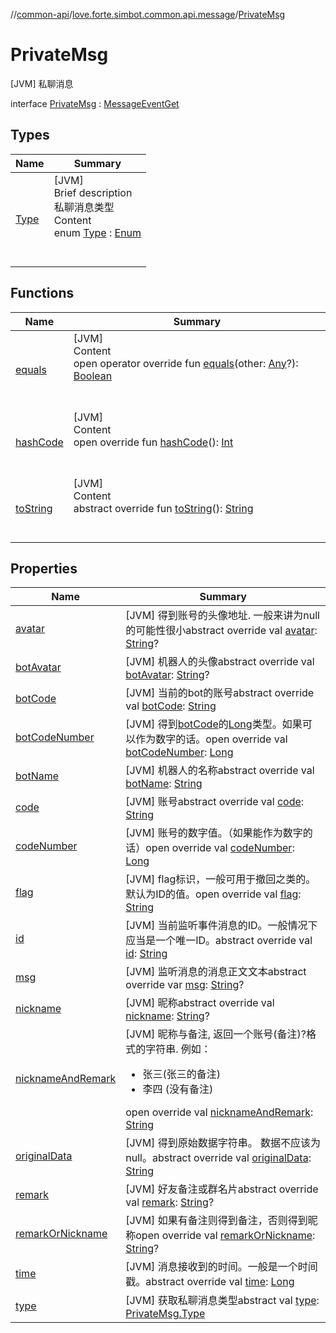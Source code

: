 //[common-api](../../index.md)/[love.forte.simbot.common.api.message](../index.md)/[PrivateMsg](index.md)



# PrivateMsg  
 [JVM] 私聊消息  
  
interface [PrivateMsg](index.md) : [MessageEventGet](../-message-event-get/index.md)   


## Types  
  
|  Name|  Summary| 
|---|---|
| [Type](-type/index.md)| [JVM]  <br>Brief description  <br>私聊消息类型  <br>Content  <br>enum [Type](-type/index.md) : [Enum](https://kotlinlang.org/api/latest/jvm/stdlib/kotlin/-enum/index.html)  <br><br><br>


## Functions  
  
|  Name|  Summary| 
|---|---|
| [equals](https://kotlinlang.org/api/latest/jvm/stdlib/kotlin/-any/equals.html)| [JVM]  <br>Content  <br>open operator override fun [equals](https://kotlinlang.org/api/latest/jvm/stdlib/kotlin/-any/equals.html)(other: [Any](https://kotlinlang.org/api/latest/jvm/stdlib/kotlin/-any/index.html)?): [Boolean](https://kotlinlang.org/api/latest/jvm/stdlib/kotlin/-boolean/index.html)  <br><br><br>
| [hashCode](https://kotlinlang.org/api/latest/jvm/stdlib/kotlin/-any/hash-code.html)| [JVM]  <br>Content  <br>open override fun [hashCode](https://kotlinlang.org/api/latest/jvm/stdlib/kotlin/-any/hash-code.html)(): [Int](https://kotlinlang.org/api/latest/jvm/stdlib/kotlin/-int/index.html)  <br><br><br>
| [toString](../-msg-get/to-string.md)| [JVM]  <br>Content  <br>abstract override fun [toString](../-msg-get/to-string.md)(): [String](https://kotlinlang.org/api/latest/jvm/stdlib/kotlin/-string/index.html)  <br><br><br>


## Properties  
  
|  Name|  Summary| 
|---|---|
| [avatar](index.md#love.forte.simbot.common.api.message/PrivateMsg/avatar/#/PointingToDeclaration/)|  [JVM] 得到账号的头像地址. 一般来讲为null的可能性很小abstract override val [avatar](index.md#love.forte.simbot.common.api.message/PrivateMsg/avatar/#/PointingToDeclaration/): [String](https://kotlinlang.org/api/latest/jvm/stdlib/kotlin/-string/index.html)?   <br>
| [botAvatar](index.md#love.forte.simbot.common.api.message/PrivateMsg/botAvatar/#/PointingToDeclaration/)|  [JVM] 机器人的头像abstract override val [botAvatar](index.md#love.forte.simbot.common.api.message/PrivateMsg/botAvatar/#/PointingToDeclaration/): [String](https://kotlinlang.org/api/latest/jvm/stdlib/kotlin/-string/index.html)?   <br>
| [botCode](index.md#love.forte.simbot.common.api.message/PrivateMsg/botCode/#/PointingToDeclaration/)|  [JVM] 当前的bot的账号abstract override val [botCode](index.md#love.forte.simbot.common.api.message/PrivateMsg/botCode/#/PointingToDeclaration/): [String](https://kotlinlang.org/api/latest/jvm/stdlib/kotlin/-string/index.html)   <br>
| [botCodeNumber](index.md#love.forte.simbot.common.api.message/PrivateMsg/botCodeNumber/#/PointingToDeclaration/)|  [JVM] 得到[botCode](index.md#love.forte.simbot.common.api.message/PrivateMsg/botCode/#/PointingToDeclaration/)的[Long](https://kotlinlang.org/api/latest/jvm/stdlib/kotlin/-long/index.html)类型。如果可以作为数字的话。open override val [botCodeNumber](index.md#love.forte.simbot.common.api.message/PrivateMsg/botCodeNumber/#/PointingToDeclaration/): [Long](https://kotlinlang.org/api/latest/jvm/stdlib/kotlin/-long/index.html)   <br>
| [botName](index.md#love.forte.simbot.common.api.message/PrivateMsg/botName/#/PointingToDeclaration/)|  [JVM] 机器人的名称abstract override val [botName](index.md#love.forte.simbot.common.api.message/PrivateMsg/botName/#/PointingToDeclaration/): [String](https://kotlinlang.org/api/latest/jvm/stdlib/kotlin/-string/index.html)   <br>
| [code](index.md#love.forte.simbot.common.api.message/PrivateMsg/code/#/PointingToDeclaration/)|  [JVM] 账号abstract override val [code](index.md#love.forte.simbot.common.api.message/PrivateMsg/code/#/PointingToDeclaration/): [String](https://kotlinlang.org/api/latest/jvm/stdlib/kotlin/-string/index.html)   <br>
| [codeNumber](index.md#love.forte.simbot.common.api.message/PrivateMsg/codeNumber/#/PointingToDeclaration/)|  [JVM] 账号的数字值。（如果能作为数字的话）open override val [codeNumber](index.md#love.forte.simbot.common.api.message/PrivateMsg/codeNumber/#/PointingToDeclaration/): [Long](https://kotlinlang.org/api/latest/jvm/stdlib/kotlin/-long/index.html)   <br>
| [flag](index.md#love.forte.simbot.common.api.message/PrivateMsg/flag/#/PointingToDeclaration/)|  [JVM] flag标识，一般可用于撤回之类的。默认为ID的值。open override val [flag](index.md#love.forte.simbot.common.api.message/PrivateMsg/flag/#/PointingToDeclaration/): [String](https://kotlinlang.org/api/latest/jvm/stdlib/kotlin/-string/index.html)   <br>
| [id](index.md#love.forte.simbot.common.api.message/PrivateMsg/id/#/PointingToDeclaration/)|  [JVM] 当前监听事件消息的ID。一般情况下应当是一个唯一ID。abstract override val [id](index.md#love.forte.simbot.common.api.message/PrivateMsg/id/#/PointingToDeclaration/): [String](https://kotlinlang.org/api/latest/jvm/stdlib/kotlin/-string/index.html)   <br>
| [msg](index.md#love.forte.simbot.common.api.message/PrivateMsg/msg/#/PointingToDeclaration/)|  [JVM] 监听消息的消息正文文本abstract override var [msg](index.md#love.forte.simbot.common.api.message/PrivateMsg/msg/#/PointingToDeclaration/): [String](https://kotlinlang.org/api/latest/jvm/stdlib/kotlin/-string/index.html)?   <br>
| [nickname](index.md#love.forte.simbot.common.api.message/PrivateMsg/nickname/#/PointingToDeclaration/)|  [JVM] 昵称abstract override val [nickname](index.md#love.forte.simbot.common.api.message/PrivateMsg/nickname/#/PointingToDeclaration/): [String](https://kotlinlang.org/api/latest/jvm/stdlib/kotlin/-string/index.html)?   <br>
| [nicknameAndRemark](index.md#love.forte.simbot.common.api.message/PrivateMsg/nicknameAndRemark/#/PointingToDeclaration/)|  [JVM] 昵称与备注, 返回一个账号(备注)?格式的字符串. 例如：<ul><li>张三(张三的备注)</li><li>李四 (没有备注)</li></ul>open override val [nicknameAndRemark](index.md#love.forte.simbot.common.api.message/PrivateMsg/nicknameAndRemark/#/PointingToDeclaration/): [String](https://kotlinlang.org/api/latest/jvm/stdlib/kotlin/-string/index.html)   <br>
| [originalData](index.md#love.forte.simbot.common.api.message/PrivateMsg/originalData/#/PointingToDeclaration/)|  [JVM] 得到原始数据字符串。 数据不应该为null。abstract override val [originalData](index.md#love.forte.simbot.common.api.message/PrivateMsg/originalData/#/PointingToDeclaration/): [String](https://kotlinlang.org/api/latest/jvm/stdlib/kotlin/-string/index.html)   <br>
| [remark](index.md#love.forte.simbot.common.api.message/PrivateMsg/remark/#/PointingToDeclaration/)|  [JVM] 好友备注或群名片abstract override val [remark](index.md#love.forte.simbot.common.api.message/PrivateMsg/remark/#/PointingToDeclaration/): [String](https://kotlinlang.org/api/latest/jvm/stdlib/kotlin/-string/index.html)?   <br>
| [remarkOrNickname](index.md#love.forte.simbot.common.api.message/PrivateMsg/remarkOrNickname/#/PointingToDeclaration/)|  [JVM] 如果有备注则得到备注，否则得到昵称open override val [remarkOrNickname](index.md#love.forte.simbot.common.api.message/PrivateMsg/remarkOrNickname/#/PointingToDeclaration/): [String](https://kotlinlang.org/api/latest/jvm/stdlib/kotlin/-string/index.html)?   <br>
| [time](index.md#love.forte.simbot.common.api.message/PrivateMsg/time/#/PointingToDeclaration/)|  [JVM] 消息接收到的时间。一般是一个时间戳。abstract override val [time](index.md#love.forte.simbot.common.api.message/PrivateMsg/time/#/PointingToDeclaration/): [Long](https://kotlinlang.org/api/latest/jvm/stdlib/kotlin/-long/index.html)   <br>
| [type](index.md#love.forte.simbot.common.api.message/PrivateMsg/type/#/PointingToDeclaration/)|  [JVM] 获取私聊消息类型abstract val [type](index.md#love.forte.simbot.common.api.message/PrivateMsg/type/#/PointingToDeclaration/): [PrivateMsg.Type](-type/index.md)   <br>

